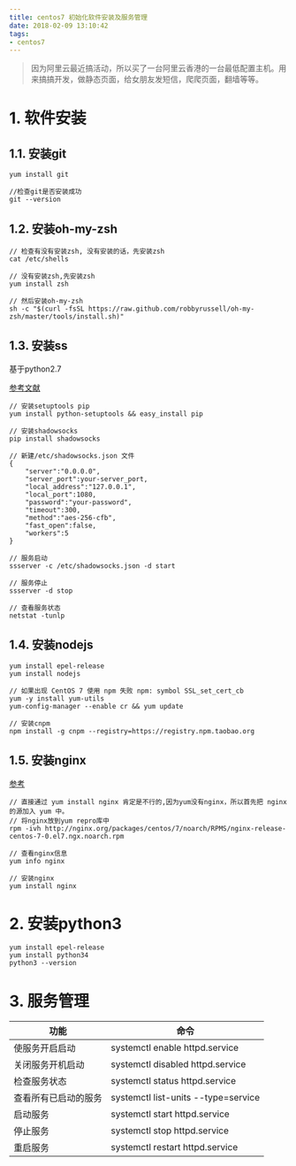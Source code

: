 ```yaml
---
title: centos7 初始化软件安装及服务管理
date: 2018-02-09 13:10:42
tags:
- centos7
---
```


> 因为阿里云最近搞活动，所以买了一台阿里云香港的一台最低配置主机。用来搞搞开发，做静态页面，给女朋友发短信，爬爬页面，翻墙等等。

# 1. 软件安装

## 1.1. 安装git
```
yum install git

//检查git是否安装成功
git --version
```

## 1.2. 安装oh-my-zsh
```
// 检查有没有安装zsh, 没有安装的话，先安装zsh
cat /etc/shells

// 没有安装zsh,先安装zsh
yum install zsh

// 然后安装oh-my-zsh
sh -c "$(curl -fsSL https://raw.github.com/robbyrussell/oh-my-zsh/master/tools/install.sh)"
```

## 1.3. 安装ss
基于python2.7

[参考文献](http://heroi.cn/2017/08/09/%E9%98%BF%E9%87%8C%E4%BA%91ecs%E9%A6%99%E6%B8%AF%E8%8A%82%E7%82%B9%E6%90%AD%E5%BB%BAss%E7%A7%91%E5%AD%A6%E4%B8%8A%E7%BD%91%E5%85%A8%E8%BF%87%E7%A8%8B/)

```
// 安装setuptools pip
yum install python-setuptools && easy_install pip

// 安装shadowsocks
pip install shadowsocks

// 新建/etc/shadowsocks.json 文件
{
    "server":"0.0.0.0",
    "server_port":your-server_port,
    "local_address":"127.0.0.1",
    "local_port":1080,
    "password":"your-password",
    "timeout":300,
    "method":"aes-256-cfb",
    "fast_open":false,
    "workers":5
}

// 服务启动
ssserver -c /etc/shadowsocks.json -d start

// 服务停止
ssserver -d stop

// 查看服务状态
netstat -tunlp
```

## 1.4. 安装nodejs
```
yum install epel-release
yum install nodejs

// 如果出现 CentOS 7 使用 npm 失败 npm: symbol SSL_set_cert_cb
yum -y install yum-utils
yum-config-manager --enable cr && yum update

// 安装cnpm
npm install -g cnpm --registry=https://registry.npm.taobao.org
```

## 1.5. 安装nginx
[参考](http://www.centoscn.com/nginx/2017/0119/8422.html)
```
// 直接通过 yum install nginx 肯定是不行的,因为yum没有nginx，所以首先把 nginx 的源加入 yum 中。
// 将nginx放到yum repro库中
rpm -ivh http://nginx.org/packages/centos/7/noarch/RPMS/nginx-release-centos-7-0.el7.ngx.noarch.rpm

// 查看nginx信息
yum info nginx

// 安装nginx
yum install nginx
```

# 2. 安装python3
```
yum install epel-release
yum install python34
python3 --version
```

# 3. 服务管理
功能 | 命令
--- | ---
使服务开启启动 | systemctl enable httpd.service
关闭服务开机启动 | systemctl disabled httpd.service
检查服务状态 | systemctl status httpd.service
查看所有已启动的服务 | systemctl list-units --type=service
启动服务 | systemctl start httpd.service
停止服务 | systemctl stop httpd.service
重启服务 | systemctl restart httpd.service


